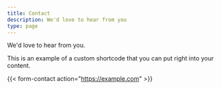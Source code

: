 ```yaml
---
title: Contact
description: We'd love to hear from you
type: page
---
```


We'd love to hear from you.

This is an example of a custom shortcode that you can put right into your content.

{{< form-contact action="https://example.com"  >}}
